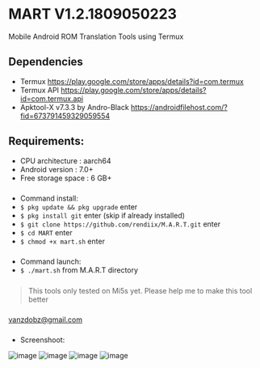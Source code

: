 # MART V1.2.1809050223
Mobile Android ROM Translation Tools using Termux
## Dependencies
- Termux https://play.google.com/store/apps/details?id=com.termux
- Termux API https://play.google.com/store/apps/details?id=com.termux.api
- Apktool-X v7.3.3 by Andro-Black https://androidfilehost.com/?fid=673791459329059554
## Requirements:
- CPU architecture    : aarch64
- Android version     : 7.0+
- Free storage space  : 6 GB+
#####
- Command install:
- `$ pkg update && pkg upgrade` enter 
- `$ pkg install git` enter (skip if already installed)
- `$ git clone https://github.com/rendiix/M.A.R.T.git` enter
- `$ cd MART` enter
- `$ chmod +x mart.sh` enter
#####
- Command launch:
- `$ ./mart.sh` from M.A.R.T directory
#####
> This tools only tested on Mi5s yet.
> Please help me to make this tool better
##### 
vanzdobz@gmail.com
#####
- Screenshoot:

![image](https://raw.githubusercontent.com/rendiix/rendiix.github.io/master/screensoot/mart1.png)
![image](https://raw.githubusercontent.com/rendiix/rendiix.github.io/master/screensoot/mart2.png)
![image](https://raw.githubusercontent.com/rendiix/rendiix.github.io/master/screensoot/mart3.png)
![image](https://raw.githubusercontent.com/rendiix/rendiix.github.io/master/screensoot/mart4.png)


